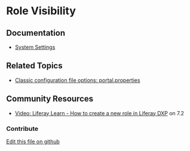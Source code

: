 # Role Visibility

## Documentation

* [System Settings](https://learn.liferay.com/dxp/7.x/en/system-administration/configuring-liferay/system-settings.html)

## Related Topics

* [Classic configuration file options: portal.properties](https://docs.liferay.com/portal/7.3-latest/propertiesdoc/portal.properties.html)

## Community Resources

* [Video: Liferay Learn - How to create a new role in Liferay DXP](https://www.youtube.com/watch?v=61ocl3xWL38) on 7.2

### Contribute

[Edit this file on github](https://github.com/olafk/controlpanel-documentation-docs/blob/master/md/73en/com_liferay_configuration_admin_web_portlet_SystemSettingsPortlet/com.liferay.portlet.configuration.web.internal.configuration.RoleVisibilityConfiguration.md)

